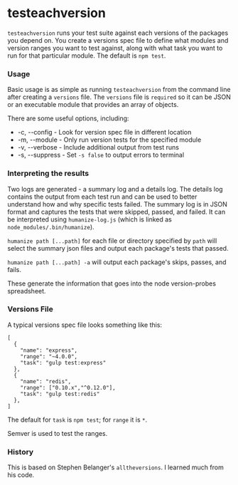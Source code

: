# testeachversion

`testeachversion` runs your test suite against each versions of the packages you depend on. You create a versions spec file to define what modules and version ranges you want to test against, along with what task you want to run for that particular module. The default is `npm test`.

### Usage

Basic usage is as simple as running `testeachversion` from the command line after creating a `versions` file. The `versions` file is `required` so it can be JSON or an executable module that provides an array of objects.

There are some useful options, including:

- -c, --config - Look for version spec file in different location
- -m, --module - Only run version tests for the specified module
- -v, --verbose - Include additional output from test runs
- -s, --suppress - Set `-s false` to output errors to terminal

### Interpreting the results

Two logs are generated - a summary log and a details log. The details log contains the output from each test run and can be used to better understand how and why specific tests failed. The summary log is in JSON format and captures the tests that were skipped, passed, and failed. It can be interpreted using `humanize-log.js` (which is linked as `node_modules/.bin/humanize`).

`humanize path [...path]` for each file or directory specified by `path` will select the summary json files and output each package's tests that passed.

`humanize path [...path] -a` will output each package's skips, passes, and fails.

These generate the information that goes into the node version-probes spreadsheet.


### Versions File

A typical versions spec file looks something like this:

```
[
  {
    "name": "express",
    "range": "~4.0.0",
    "task": "gulp test:express"
  },
  {
    "name": "redis",
    "range": ["0.10.x","^0.12.0"],
    "task": "gulp test:redis"
  },
]
```

The default for `task` is `npm test`; for `range` it is `*`.

Semver is used to test the ranges.

### History

This is based on Stephen Belanger's `alltheversions`. I learned much from his code.
